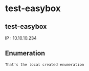 # test-easybox

## test-easybox

IP : 10.10.10.234

## Enumeration

`That's the local created enumeration`


